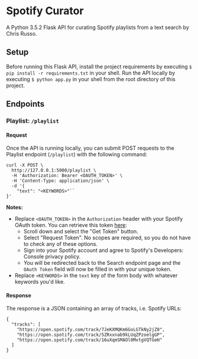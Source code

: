 # Spotify Curator

A Python 3.5.2 Flask API for curating Spotify playlists from a text search by Chris Russo.

## Setup

Before running this Flask API, install the project requirements by executing `$ pip install -r requirements.txt` in your shell. Run the API locally by executing `$ python app.py` in your shell from the root directory of this project.

## Endpoints

### Playlist: `/playlist`

#### Request

Once the API is running locally, you can submit POST requests to the Playlist endpoint (`/playlist`) with the following command:

```
curl -X POST \
  http://127.0.0.1:5000/playlist \
  -H 'Authorization: Bearer <OAUTH_TOKEN>' \
  -H 'Content-Type: application/json' \
  -d '{
	"text": "<KEYWORDS>"``
}'
```

**Notes:** 

- Replace `<OAUTH_TOKEN>` in the `Authorization` header with your Spotify OAuth token. You can retrieve this token [here](https://developer.spotify.com/console/get-search-item/): 
  - Scroll down and select the "Get Token" button.  
  - Select "Request Token". No scopes are required, so you do not have to check any of these options.
  - Sign into your Spotify account and agree to Spotify's Developers: Console privacy policy.
  - You will be redirected back to the Search endpoint page and the `OAuth Token` field will now be filled in with your unique token.
- Replace `<KEYWORDS>` in the `text` key of the form body with whatever keywords you'd like.   

#### Response

The response is a JSON containing an array of tracks, i.e. Spotify URLs:

```
{
  "tracks": [
    "https://open.spotify.com/track/7JeKXMQKm6GoLGTkNy2jZ0",
    "https://open.spotify.com/track/5ZRxxnab9kLUqZPzoelgGP",
    "https://open.spotify.com/track/16uXqmSMAOl0MxtgVQTGeH"
  ]
}
```
